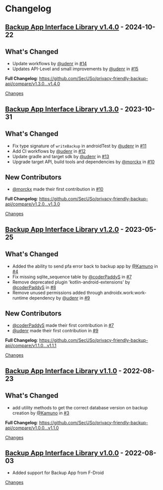 # Changelog

<a id="v1.4.0"></a>
## [Backup App Interface Library v1.4.0](https://github.com/SecUSo/privacy-friendly-backup-api/releases/tag/v1.4.0) - 2024-10-22

## What's Changed
* Update workflows by [@udenr](https://github.com/udenr) in [#14](https://github.com/SecUSo/privacy-friendly-backup-api/pull/14)
* Updates API-Level and small improvements by [@udenr](https://github.com/udenr) in [#15](https://github.com/SecUSo/privacy-friendly-backup-api/pull/15)


**Full Changelog**: https://github.com/SecUSo/privacy-friendly-backup-api/compare/v1.3.0...v1.4.0

[Changes][v1.4.0]


<a id="v1.3.0"></a>
## [Backup App Interface Library v1.3.0](https://github.com/SecUSo/privacy-friendly-backup-api/releases/tag/v1.3.0) - 2023-10-31

## What's Changed
* Fix type signature of `writeBackup` in androidTest by [@udenr](https://github.com/udenr) in [#11](https://github.com/SecUSo/privacy-friendly-backup-api/pull/11)
* Add CI workflows by [@udenr](https://github.com/udenr) in [#12](https://github.com/SecUSo/privacy-friendly-backup-api/pull/12)
* Update gradle and target sdk by [@udenr](https://github.com/udenr) in [#13](https://github.com/SecUSo/privacy-friendly-backup-api/pull/13)
* Upgrade target API, build tools and dependencies by [@morckx](https://github.com/morckx) in [#10](https://github.com/SecUSo/privacy-friendly-backup-api/pull/10)

## New Contributors
* [@morckx](https://github.com/morckx) made their first contribution in [#10](https://github.com/SecUSo/privacy-friendly-backup-api/pull/10)

**Full Changelog**: https://github.com/SecUSo/privacy-friendly-backup-api/compare/v1.2.0...v1.3.0

[Changes][v1.3.0]


<a id="v1.2.0"></a>
## [Backup App Interface Library v1.2.0](https://github.com/SecUSo/privacy-friendly-backup-api/releases/tag/v1.2.0) - 2023-05-25

## What's Changed
* Added the ability to send pfa error back to backup app by [@Kamuno](https://github.com/Kamuno) in [#4](https://github.com/SecUSo/privacy-friendly-backup-api/pull/4)
* Fix missing sqlite_sequence table by [@coderPaddyS](https://github.com/coderPaddyS) in [#7](https://github.com/SecUSo/privacy-friendly-backup-api/pull/7)
* Remove deprecated plugin 'kotlin-android-extensions' by [@coderPaddyS](https://github.com/coderPaddyS) in [#8](https://github.com/SecUSo/privacy-friendly-backup-api/pull/8)
* Remove unused permissions added through androidx.work:work-runtime dependency by [@udenr](https://github.com/udenr) in [#9](https://github.com/SecUSo/privacy-friendly-backup-api/pull/9)

## New Contributors
* [@coderPaddyS](https://github.com/coderPaddyS) made their first contribution in [#7](https://github.com/SecUSo/privacy-friendly-backup-api/pull/7)
* [@udenr](https://github.com/udenr) made their first contribution in [#9](https://github.com/SecUSo/privacy-friendly-backup-api/pull/9)

**Full Changelog**: https://github.com/SecUSo/privacy-friendly-backup-api/compare/v1.1.0...v1.1.1

[Changes][v1.2.0]


<a id="v1.1.0"></a>
## [Backup App Interface Library v1.1.0](https://github.com/SecUSo/privacy-friendly-backup-api/releases/tag/v1.1.0) - 2022-08-23

## What's Changed
* add utility methods to get the correct database version on backup creation by [@Kamuno](https://github.com/Kamuno) in [#3](https://github.com/SecUSo/privacy-friendly-backup-api/pull/3)

**Full Changelog**: https://github.com/SecUSo/privacy-friendly-backup-api/compare/v1.0.0...v1.1.0

[Changes][v1.1.0]


<a id="v1.0.0"></a>
## [Backup App Interface Library v1.0.0](https://github.com/SecUSo/privacy-friendly-backup-api/releases/tag/v1.0.0) - 2022-08-03

- Added support for Backup App from F-Droid

[Changes][v1.0.0]


[v1.4.0]: https://github.com/SecUSo/privacy-friendly-backup-api/compare/v1.3.0...v1.4.0
[v1.3.0]: https://github.com/SecUSo/privacy-friendly-backup-api/compare/v1.2.0...v1.3.0
[v1.2.0]: https://github.com/SecUSo/privacy-friendly-backup-api/compare/v1.1.0...v1.2.0
[v1.1.0]: https://github.com/SecUSo/privacy-friendly-backup-api/compare/v1.0.0...v1.1.0
[v1.0.0]: https://github.com/SecUSo/privacy-friendly-backup-api/tree/v1.0.0

<!-- Generated by https://github.com/rhysd/changelog-from-release v3.8.0 -->
